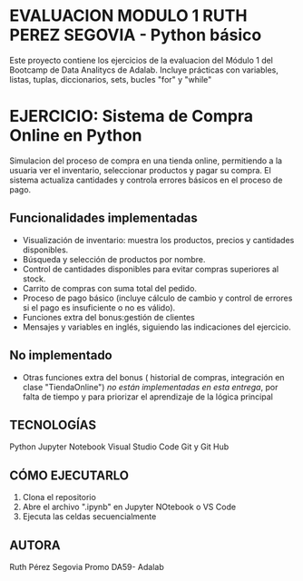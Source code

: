 # EVALUACION MODULO 1 RUTH PEREZ SEGOVIA - Python básico

Este proyecto contiene los ejercicios de la evaluacion del Módulo 1 del Bootcamp de Data Analitycs de Adalab.
Incluye prácticas con variables, listas, tuplas, diccionarios, sets, bucles "for" y "while"

# EJERCICIO: Sistema de Compra Online en Python

Simulacion del proceso de compra en una tienda online, permitiendo a la usuaria ver el inventario, seleccionar productos y pagar su compra. El sistema actualiza cantidades y controla errores básicos en el proceso de pago.

## Funcionalidades implementadas

- Visualización de inventario: muestra los productos, precios y cantidades disponibles.
- Búsqueda y selección de productos por nombre.
- Control de cantidades disponibles para evitar compras superiores al stock.
- Carrito de compras con suma total del pedido.
- Proceso de pago básico (incluye cálculo de cambio y control de errores si el pago es insuficiente o no es válido).
- Funciones extra del bonus:gestión de clientes
- Mensajes y variables en inglés, siguiendo las indicaciones del ejercicio.

## No implementado

- Otras funciones extra del bonus ( historial de compras, integración en clase "TiendaOnline") *no están implementadas en esta entrega*, por falta de tiempo y para priorizar el aprendizaje de la lógica principal

## TECNOLOGÍAS
Python
Jupyter Notebook
Visual Studio Code
Git y Git Hub

## CÓMO EJECUTARLO
1. Clona el repositorio
2. Abre el archivo ".ipynb" en Jupyter NOtebook o VS Code
3. Ejecuta las celdas secuencialmente

## AUTORA
Ruth Pérez Segovia
Promo DA59- Adalab